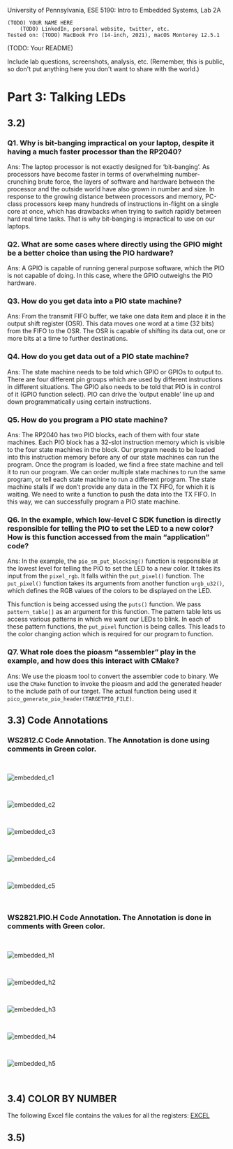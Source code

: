 University of Pennsylvania, ESE 5190: Intro to Embedded Systems, Lab 2A

    (TODO) YOUR NAME HERE
        (TODO) LinkedIn, personal website, twitter, etc.
    Tested on: (TODO) MacBook Pro (14-inch, 2021), macOS Monterey 12.5.1

(TODO: Your README)

Include lab questions, screenshots, analysis, etc. (Remember, this is public, so don't put anything here you don't want to share with the world.)

# Part 3: Talking LEDs

## 3.2)

### Q1. Why is bit-banging impractical on your laptop, despite it having a much faster processor than the RP2040?

Ans: The laptop processor is not exactly designed for ‘bit-banging’. As processors have become faster in terms of overwhelming number-crunching brute force, the layers of software and hardware between the processor and the outside world have also grown in number and size. In response to the growing distance between processors and memory, PC-class processors keep many hundreds of instructions in-flight on a single core at once, which has drawbacks when trying to switch rapidly between hard real time tasks. That is why bit-banging is impractical to use on our laptops. 


### Q2. What are some cases where directly using the GPIO might be a better choice than using the PIO hardware?

Ans: A GPIO is capable of running  general purpose software, which the PIO is not capable of doing. In this case, where the GPIO outweighs the PIO hardware. 


### Q3. How do you get data into a PIO state machine?

Ans: From the transmit FIFO buffer, we take one data item and place it in the output shift register (OSR). This data moves one word at a time (32 bits) from the FIFO to the OSR. The OSR is capable of shifting its data out, one or more bits at a time to further destinations.


### Q4. How do you get data out of a PIO state machine?

Ans: The state machine needs to be told which GPIO or GPIOs to output to. There are four different pin groups which are used by different instructions in different situations. The GPIO also needs to be told that PIO is in control of it (GPIO function select). PIO can drive the ‘output enable’ line up and down programmatically using certain instructions.


### Q5. How do you program a PIO state machine?

Ans: The RP2040 has two PIO blocks, each of them with four state machines. Each PIO block has a 32-slot instruction memory which is visible to the four state machines in the block. Our program needs to be loaded into this instruction memory before any of our state machines can run the program. Once the program is loaded, we find a free state machine and tell it to run our program. We can order multiple state machines to run the same program, or tell each state machine to run a different program. The state machine stalls if we don’t provide any data in the TX FIFO, for which it is waiting. We need to write a function to push the data into the TX FIFO. In this way, we can successfully program a PIO state machine.


### Q6. In the example, which low-level C SDK function is directly responsible for telling the PIO to set the LED to a new color? How is this function accessed from the main “application” code?

Ans: In the example, the `pio_sm_put_blocking()` function is responsible at the lowest level for telling the PIO to set the LED to a new color. It takes its input from the `pixel_rgb`. It falls within the `put_pixel()` function. The `put_pixel()` function takes its arguments from another function `urgb_u32()`, which defines the RGB values of the colors to be displayed on the LED. 

This function is being accessed using the `puts()` function. We pass `pattern_table[]` as an argument for this function. The pattern table lets us access various patterns in which we want our LEDs to blink. In each of these pattern functions, the `put_pixel` function is being calles. This leads to the color changing action which is required for our program to function.


### Q7. What role does the pioasm “assembler” play in the example, and how does this interact with CMake?

Ans: We use the pioasm tool to convert the assembler code to binary. We use the `CMake` function to invoke the pioasm and add the generated header to the include path of our target. The actual function being used it `pico_generate_pio_header(TARGETPIO_FILE)`. 



## 3.3) Code Annotations

### WS2812.C Code Annotation. The Annotation is done using comments in Green color.

<br>

![embedded_c1](https://user-images.githubusercontent.com/52575718/196354721-58f1fe1b-f936-4453-9854-2248099a5413.JPG)

<br>

![embedded_c2](https://user-images.githubusercontent.com/52575718/196354978-dc76b0a1-ed89-4588-b047-5f740c3d97d5.JPG)

<br>

![embedded_c3](https://user-images.githubusercontent.com/52575718/196355030-ab5977db-06a4-4883-952c-93794ec79f19.JPG)

<br>

![embedded_c4](https://user-images.githubusercontent.com/52575718/196355048-f00341ff-e6b2-4946-87c0-20fb15f3f1de.JPG)

<br>

![embedded_c5](https://user-images.githubusercontent.com/52575718/196355085-1c009907-676d-47d0-b91f-ab31425e6808.JPG)

<br>

### WS2821.PIO.H Code Annotation. The Annotation is done in comments with Green color.

<br>

![embedded_h1](https://user-images.githubusercontent.com/52575718/196355544-2ff5f411-4be3-4de4-afa7-3f2d315c884c.JPG)

<br>

![embedded_h2](https://user-images.githubusercontent.com/52575718/196355588-be5c93d2-1044-4f6a-9162-4c3c677c84b3.JPG)

<br>

![embedded_h3](https://user-images.githubusercontent.com/52575718/196355633-360a6667-0480-49ab-844c-fa8274985abd.JPG)

<br>

![embedded_h4](https://user-images.githubusercontent.com/52575718/196355720-fb5777d0-2f4f-49d2-9cd4-4f31b7a9b344.JPG)

<br>

![embedded_h5](https://user-images.githubusercontent.com/52575718/196355783-178e387c-a5c9-4641-afbb-0297245c00c9.JPG)

<br>

## 3.4) COLOR BY NUMBER

The following Excel file contains the values for all the registers: [EXCEL](https://github.com/arnavgadre/ese5190-2022-lab2-into-the-void-star/blob/main/ESE5190-3.7.xlsx) 

## 3.5) 

